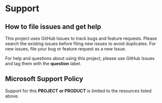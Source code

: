 # Support

## How to file issues and get help  

This project uses GitHub Issues to track bugs and feature requests. Please search the existing 
issues before filing new issues to avoid duplicates. For new issues, file your bug or 
feature request as a new Issue.

For help and questions about using this project, please use GitHub Issues and tag them with the
**question** label.

## Microsoft Support Policy  

Support for this **PROJECT or PRODUCT** is limited to the resources listed above.
